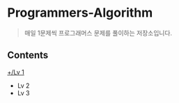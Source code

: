 # Programmers-Algorithm
> 매일 1문제씩 프로그래머스 문제를 풀이하는 저장소입니다. 

## Contents 
[+/Lv 1](https://github.com/seongahshin/Programmers-Algorithm/tree/main/Lv.%201)
+ Lv 2
+ Lv 3
